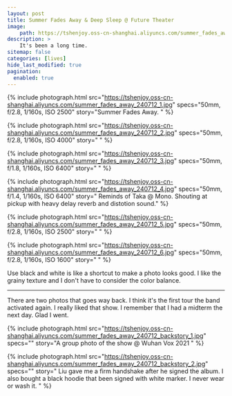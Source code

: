 ```yaml
---
layout: post
title: Summer Fades Away & Deep Sleep @ Future Theater 
image:
    path: https://tshenjoy.oss-cn-shanghai.aliyuncs.com/summer_fades_away_240712_1.jpg
description: >
    It's been a long time.
sitemap: false
categories: [lives]
hide_last_modified: true
pagination: 
  enabled: true
---
```


{% include photograph.html
src="https://tshenjoy.oss-cn-shanghai.aliyuncs.com/summer_fades_away_240712_1.jpg"
specs="50mm, f/2.8, 1/160s, ISO 2500"
story="Summer Fades Away. " %}

{% include photograph.html
src="https://tshenjoy.oss-cn-shanghai.aliyuncs.com/summer_fades_away_240712_2.jpg"
specs="50mm, f/2.8, 1/160s, ISO 4000"
story=" " %}

{% include photograph.html
src="https://tshenjoy.oss-cn-shanghai.aliyuncs.com/summer_fades_away_240712_3.jpg"
specs="50mm, f/1.8, 1/160s, ISO 6400"
story=" " %}

{% include photograph.html
src="https://tshenjoy.oss-cn-shanghai.aliyuncs.com/summer_fades_away_240712_4.jpg"
specs="50mm, f/1.4, 1/160s, ISO 6400"
story=" Reminds of Taka @ Mono. Shouting at pickup with heavy delay reverb and distotion sound." %}

{% include photograph.html
src="https://tshenjoy.oss-cn-shanghai.aliyuncs.com/summer_fades_away_240712_5.jpg"
specs="50mm, f/2.8, 1/160s, ISO 2500"
story=" " %}

{% include photograph.html
src="https://tshenjoy.oss-cn-shanghai.aliyuncs.com/summer_fades_away_240712_6.jpg"
specs="50mm, f/2.8, 1/160s, ISO 1600"
story=" " %}

Use black and white is like a shortcut to make a photo looks good. I like the grainy texture and I don't have to consider the color balance. 

---

There are two photos that goes way back. I think it's the first tour the band activated again. I really liked that show. I remember that I had a midterm the next day. Glad I went.

{% include photograph.html
src="https://tshenjoy.oss-cn-shanghai.aliyuncs.com/summer_fades_away_240712_backstory_1.jpg"
specs=""
story="A group photo of the show @ Wuhan Vox 2021 " %}

{% include photograph.html
src="https://tshenjoy.oss-cn-shanghai.aliyuncs.com/summer_fades_away_240712_backstory_2.jpg"
specs=""
story=" Liu gave me a firm handshake after he signed the album. I also bought a black hoodie that been signed with white marker. I never wear or wash it. " %}


<!-- ![summer_fades_away_240712_1](https://tshenjoy.oss-cn-shanghai.aliyuncs.com/summer_fades_away_240712_1.jpg)
![summer_fades_away_240712_2](https://tshenjoy.oss-cn-shanghai.aliyuncs.com/summer_fades_away_240712_2.jpg)
![summer_fades_away_240712_3](https://tshenjoy.oss-cn-shanghai.aliyuncs.com/summer_fades_away_240712_3.jpg)
![summer_fades_away_240712_4](https://tshenjoy.oss-cn-shanghai.aliyuncs.com/summer_fades_away_240712_4.jpg)
![summer_fades_away_240712_5](https://tshenjoy.oss-cn-shanghai.aliyuncs.com/summer_fades_away_240712_5.jpg)
![summer_fades_away_240712_6](https://tshenjoy.oss-cn-shanghai.aliyuncs.com/summer_fades_away_240712_6.jpg)
![summer_fades_away_240712_backstory_1](https://tshenjoy.oss-cn-shanghai.aliyuncs.com/summer_fades_away_240712_backstory_1.jpg)
![summer_fades_away_240712_backstory_2](https://tshenjoy.oss-cn-shanghai.aliyuncs.com/summer_fades_away_240712_backstory_2.jpg) -->